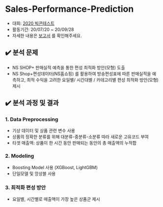 # Sales-Performance-Prediction

* 대회: [2020 빅콘테스트](https://www.bigcontest.or.kr/index.php)
* 활동기간: 20/07/20 ~ 20/09/28
* 자세한 내용은 [보고서](https://github.com/SEUNGEUN-1025/Sales-Performance-Prediction/blob/063c766c34db6ae10d2b7b24c95b2637f3f75f35/%E1%84%80%E1%85%A7%E1%86%AF%E1%84%80%E1%85%AA%E1%84%87%E1%85%A9%E1%84%80%E1%85%A9%E1%84%89%E1%85%A5_B526.pdf) 를 확인해주세요.

## ✔️ 분석 문제
- NS SHOP+ 판매실적 예측을 통한 편성 최적화 방안(모형) 도출
- NS Shop+편성데이터(NS홈쇼핑) 를 활용하여 방송편성표에 따른 판매실적을 예측하고, 최적 수익을 고려한 요일별/ 시간대별 / 카테고리별 편성 최적화 방안(모형) 제시

## ✔️ 분석 과정 및 결과
### 1. Data Preprocessing
- 기상 데이터 및 상품 관련 변수 사용
- 상품의 정확한 분류를 위해 대분류-중분류-소분류 따라 새로운 고유코드 부여
- 타겟 매출액: 상품이 한 시간 동안 판매되는 동안의 총 매출액의 누적합
### 2. Modeling
- Boosting Model 사용 (XGBoost, LightGBM)
- 단일모델 및 앙상블 사용
### 3. 최적화 편성 방안
- 요일별, 시간별로 매출액이 가장 높은 상품군 제시
